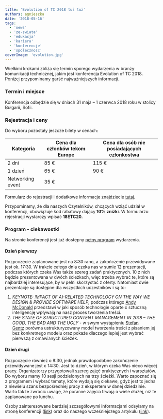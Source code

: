 ```yaml
---
title: 'Evolution of TC 2018 tuż tuż'
authors: agnieszka
date: '2018-05-16'
tags:
  - 'news'
  - 'ze-swiata'
  - 'edukacja'
  - 'kariera'
  - 'konferencje'
  - 'spolecznosc'
coverImage: 'evolution.jpg'
---
```


Wielkimi krokami zbliża się termin sporego wydarzenia w branży komunikacji
technicznej, jakim jest konferencja Evolution of TC 2018. Poniżej przypominamy
garść najważniejszych informacji.

<!--truncate-->

### Termin i miejsce

Konferencja odbędzie się w dniach 31 maja – 1 czerwca 2018 roku w stolicy
Bułgarii, Sofii.

### Rejestracja i ceny

Do wyboru pozostały jeszcze bilety w cenach:

| Kategoria        | Cena&nbsp;dla członków tekom Europe | Cena dla osób nie posiadających członkostwa |
| ---------------- | ----------------------------------- | ------------------------------------------- |
| 2 dni            | 85 €                                | 115 €                                       |
| 1 dzień          | 65 €                                | 90 €                                        |
| Networking event | 35 €                                |

Formularz do rejestracji i dodatkowe informacje znajdziecie
[tutaj](https://evolution-of-tc.com/register/).

Przypominamy, że dla naszych Czytelników, chcących wziąć udział w konferencji,
obowiązuje kod rabatowy dający **10% zniżki**. W formularzu rejestracji
wystarczy wpisać **18ETC20.**

### Program - ciekawostki

Na stronie konferencji jest już dostępny
[pełny program](https://evolution-of-tc.com/program-2018/) wydarzenia.

#### Dzień pierwszy

Rozpoczęcie zaplanowane jest na 8:30 rano, a zakończenie przewidywane jest ok.
17:30. W trakcie całego dnia czeka nas w sumie 12 prezentacji, podczas których
czeka Was także szereg zadań praktycznych. 10 z nich będzie prezentowana w dwóch
ścieżkach, więc trzeba wybrać te, które są najbardziej interesujące, by w pełni
skorzystać z oferty. Natomiast dwie prezentacje są dostępne dla wszystkich
uczestników i są to:

1. _KEYNOTE: IMPACT OF AI-RELATED TECHNOLOGY ON THE WAY WE DESIGN & PROVIDE
   SOFTWARE HELP_, podczas którego
   [Andy McDonald](https://evolution-of-tc.com/speaker/andy-mcdonald/) przedstawi
   w jaki sposób technologie oparte o sztuczną inteligencję wpływają na nasz
   proces tworzenia treści.
2. _THE STATE OF STRUCTURED CONTENT MANAGEMENT IN 2018 – THE GOOD, THE BAD AND
   THE UGLY_ - w swym wystąpieniu
   [Stefan Gentz](https://evolution-of-tc.com/speaker/stefan-gentz/) porówna
   ustrukturyzowany model tworzenia treści z pisaniem jej bez konkretnego modelu
   oraz pokaże dlaczego lepiej jest wybrać pierwszą z omawianych ścieżek.

#### Dzień drugi

Rozpoczęcie również o 8:30, jednak prawdopodobne zakończenie przewidywane jest o
14:30. Jest to dzień, w którym czeka Was nieco więcej pracy. Organizatorzy
przygotowali szereg zajęć praktycznych i warsztatów. Do wyboru mamy 10 sesji
podzielonych na trzy ścieżki. Warto zapoznać się z programem i wybrać tematy,
które wydają się ciekawe, gdyż jest to jedna z niewielu szans bezpośredniej
pracy z ekspertem w danej dziedzinie. Warto także zwrócić uwagę, że poranne
zajęcia trwają o wiele dłużej, niż te zaplanowane po lunchu.

Osoby zainteresowane bardziej szczegółowymi informacjami odsyłamy na stronę
konferencji ([link](https://evolution-of-tc.com/)) oraz do naszego
wcześniejszego artykułu
([link](http://techwriter.pl/evolution-of-tc-2018-juz-wkrotce/)).
